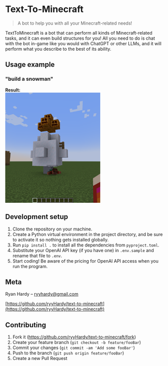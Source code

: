 # Text-To-Minecraft
>
> A bot to help you with all your Minecraft-related needs!

TextToMinecraft is a bot that can perform all kinds of Minecraft-related tasks, and it can even build structures for you! All you need to do is chat with the bot in-game like you would with ChatGPT or other LLMs, and it will perform what you describe to the best of its ability.
<!--
![](header.png)

## Installation

OS X & Linux:

```sh
npm install my-crazy-module --save
```

Windows:

```sh
edit autoexec.bat
```
-->
## Usage example

### "build a snowman"

**Result:**\
<img src="assets/he_built_a_snowman.png" width=60%>

## Development setup

1. Clone the repository on your machine.
2. Create a Python virtual environment in the project directory, and be sure to activate it so nothing gets installed globally.
3. Run ``pip install .`` to install all the dependencies from ``pyproject.toml``.
4. Substitute your OpenAI API key (if you have one) in ``.env.sample`` and rename that file to ``.env``.
5. Start coding! Be aware of the pricing for OpenAI API access when you run the program.
<!--
## Release History

* 0.2.1
  * CHANGE: Update docs (module code remains unchanged)
* 0.2.0
  * CHANGE: Remove `setDefaultXYZ()`
  * ADD: Add `init()`
* 0.1.1
  * FIX: Crash when calling `baz()` (Thanks @GenerousContributorName!)
* 0.1.0
  * The first proper release
  * CHANGE: Rename `foo()` to `bar()`
* 0.0.1
  * Work in progress
-->
## Meta

Ryan Hardy – <ryyhardy@gmail.com>

[https://github.com/ryyHardy/text-to-minecraft](https://github.com/ryyHardy/text-to-minecraft)

## Contributing

1. Fork it (<https://github.com/ryyHardy/text-to-minecraft/fork>)
2. Create your feature branch (`git checkout -b feature/fooBar`)
3. Commit your changes (`git commit -am 'Add some fooBar'`)
4. Push to the branch (`git push origin feature/fooBar`)
5. Create a new Pull Request
